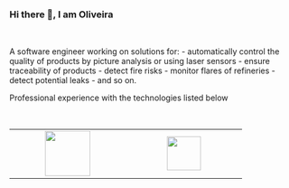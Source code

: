 ### Hi there 👋, I am Oliveira

<br/>

<p>A software engineer working on solutions for:
- automatically control the quality of products by picture analysis or using laser sensors
- ensure traceability of products
- detect fire risks
- monitor flares of refineries
- detect potential leaks
- and so on.</p>

<p>Professional experience with the technologies listed below</p>
<br/>

<table width="100">
<tr/>
    <td align='center' width="190">
        <img src="https://cdn.worldvectorlogo.com/logos/opengl-1.svg" width="80">
    </td>
    <td align='center' width="190">
        <img src="https://upload.wikimedia.org/wikipedia/commons/1/16/Simple_DirectMedia_Layer%2C_Logo.svg" width="60">
    </td>
</table>
